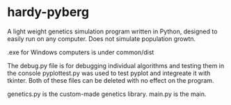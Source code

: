 # hardy-pyberg
A light weight genetics simulation program written in Python, designed to easily run on any computer. 
Does not simulate population growtn.

.exe for Windows computers is under common/dist

The debug.py file is for debugging individual algorithms and testing them in the console
pyplottest.py was used to test pyplot and integreate it with tkinter. 
Both of these files can be deleted with no effect on the program. 

genetics.py is the custom-made genetics library.
main.py is the main.


